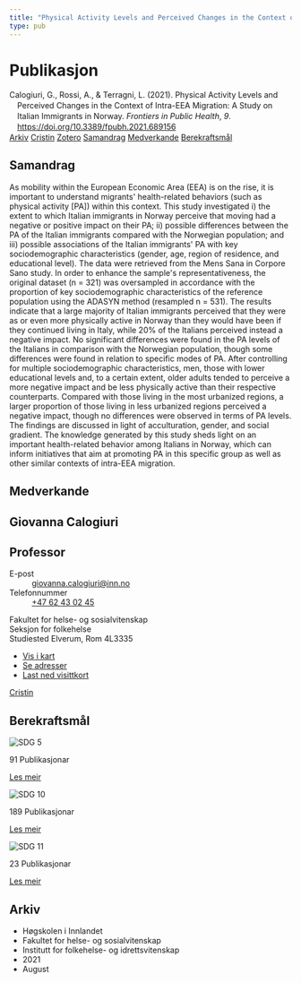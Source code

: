 ```yaml
---
title: "Physical Activity Levels and Perceived Changes in the Context of Intra-EEA Migration: A Study on Italian Immigrants in Norway"
type: pub
---
```

<h1>Publikasjon</h1>
<article id="csl-bib-container-ZHU329FB" class="csl-bib-container">
  <div class="csl-bib-body" style="line-height: 1.35; padding-left: 1em; text-indent:-1em;">
  <div class="csl-entry">Calogiuri, G., Rossi, A., &amp; Terragni, L. (2021). Physical Activity Levels and Perceived Changes in the Context of Intra-EEA Migration: A Study on Italian Immigrants in Norway. <i>Frontiers in Public Health</i>, <i>9</i>. <a href="https://doi.org/10.3389/fpubh.2021.689156">https://doi.org/10.3389/fpubh.2021.689156</a></div>
</div>
  <div class="csl-bib-buttons">
    <a href="#taxonomy-article-ZHU329FB" class="csl-bib-button">Arkiv</a>
    <a href="https://app.cristin.no/results/show.jsf?id=1924606" alt="Cristin URL" class="csl-bib-button">Cristin</a>
    <a href="http://zotero.org/groups/5022929/items/ZHU329FB" alt="Zotero URL" class="csl-bib-button">Zotero</a>
    <a href="#abstract-article-ZHU329FB" class="csl-bib-button">Samandrag</a>
    <a href="#contributors-article-ZHU329FB" class="csl-bib-button">Medverkande</a>
    <a href="#sdg-article-ZHU329FB" class="csl-bib-button">Berekraftsmål</a>
  </div>
  <div id="csl-bib-meta-container-ZHU329FB"></div>
</article>
<div id="csl-bib-meta-ZHU329FB" class="csl-bib-meta">
  <article id="abstract-article-ZHU329FB" class="abstract-article">
    <h1>Samandrag</h1>
    As mobility within the European Economic Area (EEA) is on the rise, it is important to understand migrants' health-related behaviors (such as physical activity [PA]) within this context. This study investigated i) the extent to which Italian immigrants in Norway perceive that moving had a negative or positive impact on their PA; ii) possible differences between the PA of the Italian immigrants compared with the Norwegian population; and iii) possible associations of the Italian immigrants' PA with key sociodemographic characteristics (gender, age, region of residence, and educational level). The data were retrieved from the Mens Sana in Corpore Sano study. In order to enhance the sample's representativeness, the original dataset (n = 321) was oversampled in accordance with the proportion of key sociodemographic characteristics of the reference population using the ADASYN method (resampled n = 531). The results indicate that a large majority of Italian immigrants perceived that they were as or even more physically active in Norway than they would have been if they continued living in Italy, while 20% of the Italians perceived instead a negative impact. No significant differences were found in the PA levels of the Italians in comparison with the Norwegian population, though some differences were found in relation to specific modes of PA. After controlling for multiple sociodemographic characteristics, men, those with lower educational levels and, to a certain extent, older adults tended to perceive a more negative impact and be less physically active than their respective counterparts. Compared with those living in the most urbanized regions, a larger proportion of those living in less urbanized regions perceived a negative impact, though no differences were observed in terms of PA levels. The findings are discussed in light of acculturation, gender, and social gradient. The knowledge generated by this study sheds light on an important health-related behavior among Italians in Norway, which can inform initiatives that aim at promoting PA in this specific group as well as other similar contexts of intra-EEA migration.
  </article>
  <article id="contributors-article-ZHU329FB" class="contributors-article">
    <h1>Medverkande</h1>
    <div class="personas">
<div class="vrtx-hinn-person-card">
<div class="photo">
<i class="lar la-user-circle missing-person"></i>
</div>
<div class="info">
<hgroup><h1>Giovanna Calogiuri</h1>
<h2>Professor</h2>
</hgroup><dl>
<dt>E-post</dt>
<dd>
<a href="mailto:giovanna.calogiuri@inn.no">giovanna.calogiuri@inn.no</a>
</dd>
<dt>Telefonnummer</dt>
<dd><a href="tel:+4762430245">
+47 62 43 02 45
</a></dd>
</dl>
<p>
Fakultet for helse- og sosialvitenskap<br>
Seksjon for folkehelse<br>
Studiested Elverum,
Rom 4L3335
</p>
<ul class="vrtx-hinn-links">
<li><a href="https://www.google.com/maps?q=60.88177,11.53669">Vis i kart</a></li>
<li><a href="https://www.inn.no/finn-en-ansatt/giovanna-calogiuri.html#vrtx-hinn-addresses">Se adresser</a></li>
<li><a href="https://www.inn.no/finn-en-ansatt/giovanna-calogiuri.html?vrtx=vcf">Last ned visittkort</a></li>
</ul>
</div>
</div>
<a href="https://app.cristin.no/persons/show.jsf?id=358086" alt="Cristin URL" class="personas-cristin">Cristin</a>
</div>
  </article>
  <article id="sdg-article-ZHU329FB" class="sdg-article">
    <h1>Berekraftsmål</h1>
    <div class="sdg-container"><div id="sdg5" class="sdg">
<img src="{{< params subfolder >}}images/sdg/sdg05_no.png" class="image" alt="SDG 5">
<div class="sdg-overlay">
<p class="sdg-publication-count"><span>91</span> Publikasjonar</p>
<p><a href="https://www.fn.no/om-fn/fns-baerekraftsmaal/likestilling-mellom-kjoennene?lang=nno-NO" class="sdg-read-more">Les meir</a></p>
</div>
</div> <div id="sdg10" class="sdg">
<img src="{{< params subfolder >}}images/sdg/sdg10_no.png" class="image" alt="SDG 10">
<div class="sdg-overlay">
<p class="sdg-publication-count"><span>189</span> Publikasjonar</p>
<p><a href="https://www.fn.no/om-fn/fns-baerekraftsmaal/mindre-ulikhet?lang=nno-NO" class="sdg-read-more">Les meir</a></p>
</div>
</div> <div id="sdg11" class="sdg">
<img src="{{< params subfolder >}}images/sdg/sdg11_no.png" class="image" alt="SDG 11">
<div class="sdg-overlay">
<p class="sdg-publication-count"><span>23</span> Publikasjonar</p>
<p><a href="https://www.fn.no/om-fn/fns-baerekraftsmaal/baerekraftige-byer-og-lokalsamfunn?lang=nno-NO" class="sdg-read-more">Les meir</a></p>
</div>
</div></div>
  </article>
  <article id="taxonomy-article-ZHU329FB" class="taxonomy-article">
    <h1>Arkiv</h1>
    <ul>
      <li>Høgskolen i Innlandet</li>
      <li>Fakultet for helse- og sosialvitenskap</li>
      <li>Institutt for folkehelse- og idrettsvitenskap</li>
      <li>2021</li>
      <li>August</li>
    </ul>
  </article>
</div>
